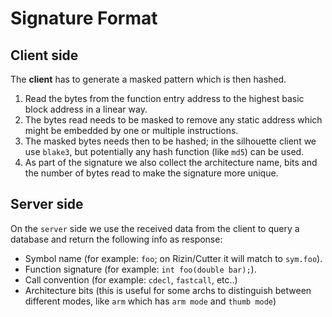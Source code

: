 # Signature Format

## Client side

The **client** has to generate a masked pattern which is then hashed.

1. Read the bytes from the function entry address to the highest basic block address in a linear way.
2. The bytes read needs to be masked to remove any static address which might be embedded by one or multiple instructions.
3. The masked bytes needs then to be hashed; in the silhouette client we use `blake3`, but potentially any hash function (like `md5`) can be used.
4. As part of the signature we also collect the architecture name, bits and the number of bytes read to make the signature more unique.

## Server side

On the `server` side we use the received data from the client to query a database and return the following info as response:

 - Symbol name (for example: `foo`; on Rizin/Cutter it will match to `sym.foo`).
 - Function signature (for example: `int foo(double bar);`).
 - Call convention (for example: `cdecl`, `fastcall`, etc..)
 - Architecture bits (this is useful for some archs to distinguish between different modes, like `arm` which has `arm mode` and `thumb mode`)
